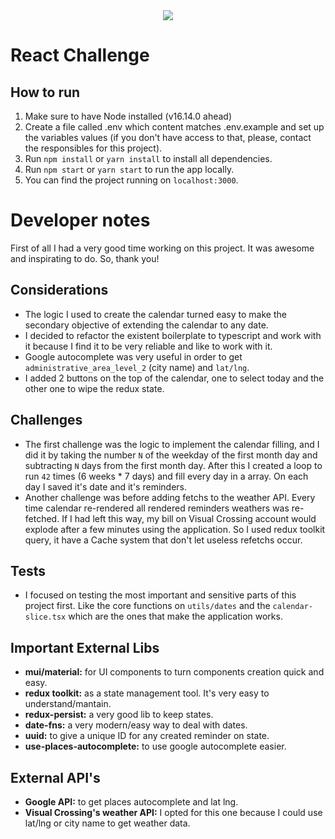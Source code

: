 <div align="center">
    <img src="https://raw.githubusercontent.com/Jobsity/ReactChallenge/main/src/assets/jobsity_logo_small.png"/>
</div>

# React Challenge

## How to run

1. Make sure to have Node installed (v16.14.0 ahead)
2. Create a file called .env which content matches .env.example and set up the variables values (if you don't have access to that, please, contact the responsibles for this project).
3. Run `npm install` or `yarn install` to install all dependencies.
4. Run `npm start` or `yarn start` to run the app locally.
5. You can find the project running on `localhost:3000`.

# Developer notes

First of all I had a very good time working on this project. It was awesome and inspirating to do. So, thank you!

## Considerations

- The logic I used to create the calendar turned easy to make the secondary objective of extending the calendar to any date.
- I decided to refactor the existent boilerplate to typescript and work with it because I find it to be very reliable and like to work with it.
- Google autocomplete was very useful in order to get `administrative_area_level_2` (city name) and `lat/lng`.
- I added 2 buttons on the top of the calendar, one to select today and the other one to wipe the redux state.

## Challenges

- The first challenge was the logic to implement the calendar filling, and I did it by taking the number `N` of the weekday of the first month day and subtracting `N` days from the first month day. After this I created a loop to run `42` times (6 weeks \* 7 days) and fill every day in a array. On each day I saved it's date and it's reminders.
- Another challenge was before adding fetchs to the weather API. Every time calendar re-rendered all rendered reminders weathers was re-fetched. If I had left this way, my bill on Visual Crossing account would explode after a few minutes using the application. So I used redux toolkit query, it have a Cache system that don't let useless refetchs occur.

## Tests

- I focused on testing the most important and sensitive parts of this project first. Like the core functions on `utils/dates` and the `calendar-slice.tsx` which are the ones that make the application works.

## Important External Libs

- **mui/material:** for UI components to turn components creation quick and easy.
- **redux toolkit:** as a state management tool. It's very easy to understand/mantain.
- **redux-persist:** a very good lib to keep states.
- **date-fns:** a very modern/easy way to deal with dates.
- **uuid:** to give a unique ID for any created reminder on state.
- **use-places-autocomplete:** to use google autocomplete easier.

## External API's

- **Google API:** to get places autocomplete and lat lng.
- **Visual Crossing's weather API:** I opted for this one because I could use lat/lng or city name to get weather data.
